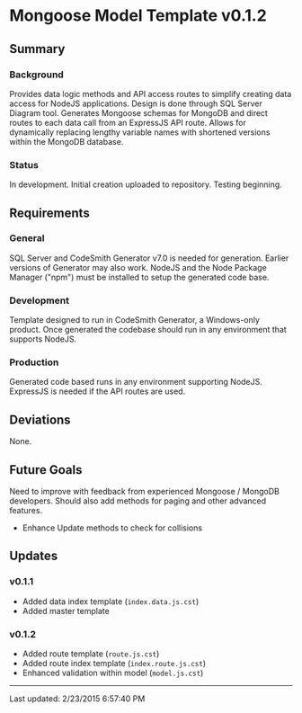 # Mongoose Model Template v0.1.2

## Summary

### Background
Provides data logic methods and API access routes to simplify creating data access for NodeJS applications.  Design is done through SQL Server Diagram tool.  Generates Mongoose schemas for MongoDB and direct routes to each data call from an ExpressJS API route.  Allows for dynamically replacing lengthy variable names with shortened versions within the MongoDB database.

### Status
In development.  Initial creation uploaded to repository.  Testing beginning.

## Requirements

### General
SQL Server and CodeSmith Generator v7.0 is needed for generation.  Earlier versions of Generator may also work.  NodeJS and the Node Package Manager ("npm") must be installed to setup the generated code base.

### Development
Template designed to run in CodeSmith Generator, a Windows-only product.  Once generated the codebase should run in any environment that supports NodeJS.

### Production
Generated code based runs in any environment supporting NodeJS.  ExpressJS is needed if the API routes are used.

## Deviations
None.

## Future Goals
Need to improve with feedback from experienced Mongoose / MongoDB developers.  Should also add methods for paging and other advanced features.
- Enhance Update methods to check for collisions

## Updates
### v0.1.1
- Added data index template (`index.data.js.cst`)
- Added master template

### v0.1.2
- Added route template (`route.js.cst`)
- Added route index template (`index.route.js.cst`)
- Enhanced validation within model (`model.js.cst`)

---

Last updated: 2/23/2015 6:57:40 PM   
